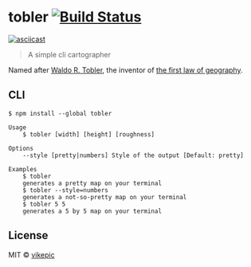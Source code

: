 # tobler [![Build Status](https://travis-ci.org/vikepic/tobler.svg?branch=master)](https://travis-ci.org/vikepic/tobler)

[![asciicast](https://asciinema.org/a/60YPdDBB5sCstpqAxsRFWu6Sy.png)](https://asciinema.org/a/60YPdDBB5sCstpqAxsRFWu6Sy)

> A simple cli cartographer

Named after [Waldo R. Tobler](https://en.wikipedia.org/wiki/Waldo_R._Tobler), the inventor of [the first law of geography](https://en.wikipedia.org/wiki/Tobler%27s_first_law_of_geography).

## CLI

```
$ npm install --global tobler
```

```
Usage
	$ tobler [width] [height] [roughness]

Options
	--style [pretty|numbers] Style of the output [Default: pretty]

Examples
	$ tobler
	generates a pretty map on your terminal
	$ tobler --style=numbers
	generates a not-so-pretty map on your terminal
	$ tobler 5 5
	generates a 5 by 5 map on your terminal
```

## License

MIT © [vikepic](https://vikepic.github.io)
